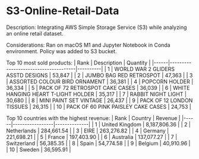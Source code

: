 # S3-Online-Retail-Data

Description: Integrating AWS Simple Storage Service (S3) while analyzing an online retail dataset. 

Considerations: Ran on macOS M1 and Jupyter Notebook in Conda environment. Policy was added to S3 bucket. 

Top 10 most sold products:
| Rank | Description                          | Quantity |
|------|--------------------------------------|----------|
| 1    | WORLD WAR 2 GLIDERS ASSTD DESIGNS   | 53,847   |
| 2    | JUMBO BAG RED RETROSPOT             | 47,363   |
| 3    | ASSORTED COLOUR BIRD ORNAMENT       | 36,381   |
| 4    | POPCORN HOLDER                      | 36,334   |
| 5    | PACK OF 72 RETROSPOT CAKE CASES     | 36,039   |
| 6    | WHITE HANGING HEART T-LIGHT HOLDER  | 35,317   |
| 7    | RABBIT NIGHT LIGHT                  | 30,680   |
| 8    | MINI PAINT SET VINTAGE              | 26,437   |
| 9    | PACK OF 12 LONDON TISSUES           | 26,315   |
| 10   | PACK OF 60 PINK PAISLEY CAKE CASES  | 24,753   |

Top 10 countries with the highest revenue:
| Rank | Country         | Revenue      |
|------|-----------------|--------------|
| 1    | United Kingdom  | 8,187,806.36 |
| 2    | Netherlands     |   284,661.54 |
| 3    | EIRE            |   263,276.82 |
| 4    | Germany         |   221,698.21 |
| 5    | France          |   197,403.90 |
| 6    | Australia       |   137,077.27 |
| 7    | Switzerland     |    56,385.35 |
| 8    | Spain           |    54,774.58 |
| 9    | Belgium         |    40,910.96 |
| 10   | Sweden          |    36,595.91 |

